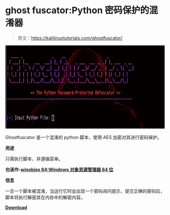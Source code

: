 # ghost fuscator:Python 密码保护的混淆器

> 原文：<https://kalilinuxtutorials.com/ghostfuscator/>

[![Ghostfuscator : The Python Password-Protected Obfuscator](img//100592d61109924681969c4685d3bf9e.png "Ghostfuscator : The Python Password-Protected Obfuscator")](https://1.bp.blogspot.com/-7wo0lRHyKD0/XSvwYGpVAOI/AAAAAAAABWQ/lpWaIppJ4mQh3djJ3LtdjgO7TDrzD2uYACLcBGAs/s1600/Ghostfuscator%25281%2529.png)

Ghostfuscator 是一个混淆的 python 脚本，使用 AES 加密对其进行密码保护。

**用途**

只需执行脚本，并遵循菜单。

**也读作-[winobjex 64:Windows 对象资源管理器 64 位](https://kalilinuxtutorials.com/winobjex64/)**

**信息**

一旦一个脚本被混淆，当运行它时会出现一个密码询问提示，提交正确的密码后，脚本将执行解密其在内存中的解密内容。

[**Download**](https://github.com/alberties/Ghostfuscator)